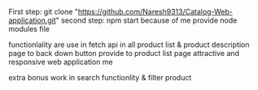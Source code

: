 First step: git clone "https://github.com/Naresh9313/Catalog-Web-application.git"
second step: npm start    because of me provide node modules file 



functionlality are use in fetch api in all product list & product description page  to back down button provide to product list page 
attractive and responsive web application me


extra bonus work in search functionlity & filter product 

